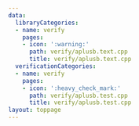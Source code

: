 ```yaml
---
data:
  libraryCategories:
  - name: verify
    pages:
    - icon: ':warning:'
      path: verify/aplusb.text.cpp
      title: verify/aplusb.text.cpp
  verificationCategories:
  - name: verify
    pages:
    - icon: ':heavy_check_mark:'
      path: verify/aplusb.test.cpp
      title: verify/aplusb.test.cpp
layout: toppage
---
```

